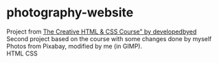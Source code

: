 # photography-website
 
Project from <a href="https://developedbyed.com/courses/ ">The Creative HTML & CSS Course" by developedbyed</a><br>
Second project based on the course with some changes done by myself<br>
Photos from Pixabay, modified by me (in GIMP).<br>
HTML CSS 
